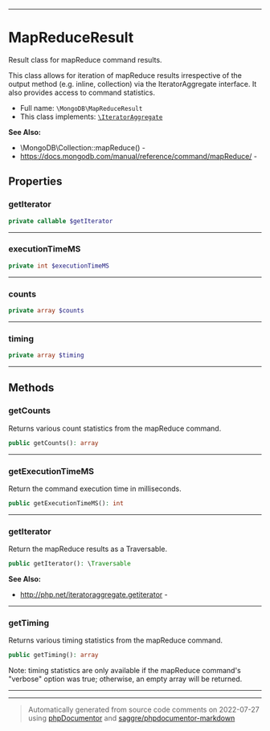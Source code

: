 ***

# MapReduceResult

Result class for mapReduce command results.

This class allows for iteration of mapReduce results irrespective of the
output method (e.g. inline, collection) via the IteratorAggregate interface.
It also provides access to command statistics.

* Full name: `\MongoDB\MapReduceResult`
* This class implements:
[`\IteratorAggregate`](../IteratorAggregate.md)

**See Also:**

* \MongoDB\Collection::mapReduce() - 
* https://docs.mongodb.com/manual/reference/command/mapReduce/ - 



## Properties


### getIterator



```php
private callable $getIterator
```






***

### executionTimeMS



```php
private int $executionTimeMS
```






***

### counts



```php
private array $counts
```






***

### timing



```php
private array $timing
```






***

## Methods


### getCounts

Returns various count statistics from the mapReduce command.

```php
public getCounts(): array
```











***

### getExecutionTimeMS

Return the command execution time in milliseconds.

```php
public getExecutionTimeMS(): int
```











***

### getIterator

Return the mapReduce results as a Traversable.

```php
public getIterator(): \Traversable
```










**See Also:**

* http://php.net/iteratoraggregate.getiterator - 

***

### getTiming

Returns various timing statistics from the mapReduce command.

```php
public getTiming(): array
```

Note: timing statistics are only available if the mapReduce command's
"verbose" option was true; otherwise, an empty array will be returned.









***


***
> Automatically generated from source code comments on 2022-07-27 using [phpDocumentor](http://www.phpdoc.org/) and [saggre/phpdocumentor-markdown](https://github.com/Saggre/phpDocumentor-markdown)
